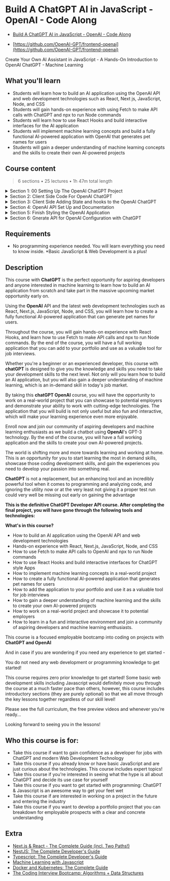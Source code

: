 # Build A ChatGPT AI in JavaScript - OpenAI - Code Along

- [Build A ChatGPT AI in JavaScript - OpenAI - Code Along](https://www.udemy.com/course/build-a-chatgpt-ai-in-javascript-openai-machine-learning/?referralCode=86EF884862FC887CF0E6)

- [https://github.com/OpenAI-GPT/frontend-openai](https://github.com/OpenAI-GPT/frontend-openai)

Create Your Own AI Assistant in JavaScript - A Hands-On Introduction to OpenAI ChatGPT - Machine Learning

##  What you'll learn
-   Students will learn how to build an AI application using the OpenAI API and web development technologies such as React, Next js, JavaScript, Node, and CSS
-   Students will gain hands-on experience with using Fetch to make API calls with ChatGPT and npx to run Node commands
-   Students will learn how to use React Hooks and build interactive interfaces for the AI application
-   Students will implement machine learning concepts and build a fully functional AI-powered application with OpenAI that generates pet names for users
-   Students will gain a deeper understanding of machine learning concepts and the skills to create their own AI-powered projects

## Course content

> 6 sections • 25 lectures • 1h 47m total length

<details>
  <summary> Section 1: 00 Setting Up The OpenAI ChatGPT Project </summary>

  1. What We Are Building with OpenAI ChatGPT   
  1. [Join Our Online Community](content/2_Join-Our-Online-Community.md)   
  1. What is Next Js and React Js
  4. What is Node Js and NPM - OpenAI Project Set Up
  5. Install Next Js with NPX - ChatGPT Project Set Up
  6. Download and Install A Text Editor - Visual Studio Code for OpenAI ChatGPT
  7. How Does NPM Run Dev Work in Next Js
  8. Complete File Structure Review of The OpenAI ChatGPT
  9. [Exercise - Meet A Member of our Community](content/9_Exercise-Meet-A-Member-of-our-Community.md)
</details>

<details>
  <summary> Section 2: Client Side Code For OpenAI ChatGPT </summary>

  10. [The Final Solution Code of the Project OpenAI ChatGPT Project](content/10_The-Final-Solution-Code-of-the-Project-OpenAI-ChatGPT-Project.md)
  11. Overview of Next Js Key index and Starter Coding Files for the ChatGPT OpenAI
  12. Cleaning Up The Index File for ChatGPT OpenAI API
  13. Writing a Form in React with Next Js for ChatGPT OpenAI
  14. What Are Hooks and How To Manage State in React
</details>

<details>
  <summary> Section 3: Client Side Adding State and hooks to the OpenAI ChatGPT </summary>

  15. Animal Input State Update for Open AI Queries  
  16. onSubmit Functionality for OpenAi API Connection with ChatGPT
  17. Async Await Fetch OpenAi and ChatGPT Post Request Pattern
  18. Async Await Fetch OpenAI and ChatGPT Data Response Pattern
</details>  

<details>
  <summary> Section 4: OpenAI API Set Up and Documentation </summary>

  19. [OpenAI API ChatGPT Examples](./content/19_OpenAI-API-ChatGPT-Examples.md)
  20. [ChatGPT API Key for OpenAI and Environment Security Protocol](./content/20_ChatGPT-API-Key-for-OpenAI-and-Environment-Security-Protocol.md)
</details> 

<details>
  <summary> Section 5: Finish Styling the OpenAI Application </summary>

  1. []()
</details> 

<details>
  <summary> Section 6: Gnerate API for OpenAI Configuration with ChatGPT </summary>

  1. []()
</details> 

##  Requirements
- No programming experience needed. You will learn everything you need to know inside. *Basic JavaScript & Web Development is a plus!

##  Description

This course with **ChatGPT** is the perfect opportunity for aspiring developers and anyone interested in machine learning to learn how to build an AI application from scratch and take part in the massive upcoming market opportunity early on.

Using the **OpenAI** API and the latest web development technologies such as React, Next.js, JavaScript, Node, and CSS, you will learn how to create a fully functional AI-powered application that can generate pet names for users.

Throughout the course, you will gain hands-on experience with React Hooks, and learn how to use Fetch to make API calls and npx to run Node commands. By the end of the course, you will have a full working application that you can add to your portfolio and use as a valuable tool for job interviews.

Whether you're a beginner or an experienced developer, this course with **chatGPT** is designed to give you the knowledge and skills you need to take your development skills to the next level. Not only will you learn how to build an AI application, but you will also gain a deeper understanding of machine learning, which is an in-demand skill in today's job market.

By taking this **chatGPT OpenAI** course, you will have the opportunity to work on a real-world project that you can showcase to potential employers and demonstrate your ability to work with cutting-edge technologies. The application that you will build is not only useful but also fun and interactive, which will make your learning experience even more enjoyable.

Enroll now and join our community of aspiring developers and machine learning enthusiasts as we build a chatbot using **OpenAI**'s GPT-3 technology. By the end of the course, you will have a full working application and the skills to create your own AI-powered projects.

The world is shifting more and more towards learning and working at home. This is an opportunity for you to start learning the most in demand skills, showcase those coding development skills, and gain the experiences you need to develop your passion into something real. 

**ChatGPT** is not a replacement, but an enhancing tool and an incredibly powerful tool when it comes to programming and analyzing code, and ignoring the utility now or at the very least not giving it a proper test run could very well be missing out early on gaining the advantage

**This is the definitive ChatGPT Developer API course. After completing the final project, you will have gone through the following tools and technologies:**

**What's in this course?**

-   How to build an AI application using the OpenAI API and web development technologies
-   Hands-on experience with React, Next.js, JavaScript, Node, and CSS
-   How to use Fetch to make API calls to OpenAI and npx to run Node commands
-   How to use React Hooks and build interactive interfaces for ChatGPT style Apps
-   How to implement machine learning concepts in a real-world project
-   How to create a fully functional AI-powered application that generates pet names for users
-   How to add the application to your portfolio and use it as a valuable tool for job interviews
-   How to gain a deeper understanding of machine learning and the skills to create your own AI-powered projects
-   How to work on a real-world project and showcase it to potential employers
-   How to learn in a fun and interactive environment and join a community of aspiring developers and machine learning enthusiasts.

This course is a focused employable bootcamp into coding on projects with **ChatGPT and OpenAI**

And in case if you are wondering if you need any experience to get started -

You do not need any web development or programming knowledge to get started!

This course requires zero prior knowledge to get started! Some basic web development skills including Javascript would definitely move you through the course at a much faster pace than others, however, this course includes introductory sections (they are purely optional) so that we all move through the key lessons together regardless of our skill level!

Please see the full curriculum, the free preview videos and whenever you’re ready...

Looking forward to seeing you in the lessons!

##  Who this course is for:
-   Take this course if want to gain confidence as a developer for jobs with ChatGPT and modern Web Development Technology
-   Take this course if you already know or have basic JavaScript and are just curious about the technologies. This course includes expert topics!
-   Take this course if you're interested in seeing what the hype is all about ChatGPT and decide its use case for yourself
-   Take this course if you want to get started with programming: ChatGPT & Javascript is an awesome way to get your feet wet
-   Take this course if are interested in working on a project in the future and entering the industry
-   Take this course if you want to develop a portfolio project that you can breakdown for employable prospects with a clear and concrete understanding

## Extra

-   [Next.js & React - The Complete Guide (incl. Two Paths!)](https://github.com/ShuhanCode/art-javascript/tree/main/Curricula/nextjs)
-   [NestJS: The Complete Developer's Guide](https://www.udemy.com/course/nestjs-the-complete-developers-guide/?couponCode=ADCE6741CC-BONUS)
-   [Typescript: The Complete Developer's Guide](https://www.udemy.com/course/typescript-the-complete-developers-guide)
-   [Machine Learning with Javascript](https://www.udemy.com/course/machine-learning-with-javascript/)
-   [Docker and Kubernetes: The Complete Guide](https://www.udemy.com/course/docker-and-kubernetes-the-complete-guide)
-   [The Coding Interview Bootcamp: Algorithms + Data Structures](https://www.udemy.com/course/coding-interview-bootcamp-algorithms-and-data-structure)


